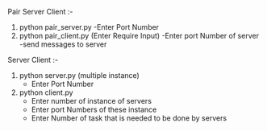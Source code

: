 Pair Server Client :-

1. python pair_server.py 
    -Enter Port Number
2. python pair_client.py (Enter Require Input)
    -Enter port Number of server
    -send messages to server

Server Client :-

1. python server.py (multiple instance)
    - Enter Port Number
2. python client.py 
    - Enter number of instance of servers
    - Enter port Numbers of these instance
    - Enter Number of task that is needed to be done by servers